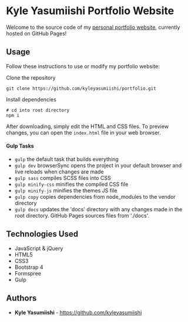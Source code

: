 # Kyle Yasumiishi Portfolio Website

Welcome to the source code of my <a href="https://kyleyasumiishi.github.io/portfolio/" target="_blank">personal portfolio website</a>, currently hosted on GitHub Pages!

## Usage

Follow these instructions to use or modify my portfolio website:

Clone the repository
```
git clone https://github.com/kyleyasumiishi/portfolio.git
```

Install dependencies
```
# cd into root directory
npm i
```

After downloading, simply edit the HTML and CSS files. To preview changes, you can open the `index.html` file in your web browser.

#### Gulp Tasks

- `gulp` the default task that builds everything
- `gulp dev` browserSync opens the project in your default browser and live reloads when changes are made
- `gulp sass` compiles SCSS files into CSS
- `gulp minify-css` minifies the compiled CSS file
- `gulp minify-js` minifies the themes JS file
- `gulp copy` copies dependencies from node_modules to the vendor directory
- `gulp docs` updates the 'docs' directory with any changes made in the root directory. GitHub Pages sources files from './docs'.

## Technologies Used

* JavaScript & jQuery
* HTML5
* CSS3
* Bootstrap 4
* Formspree
* Gulp

## Authors

* **Kyle Yasumiishi** - https://github.com/kyleyasumiishi

